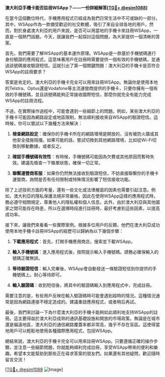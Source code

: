 **澳大利亞手機卡能否註冊WSApp？——一份詳細解答[[TG💪+ @esim1088](https://t.me/s/esim1088)]**

在當今這個數位時代，手機應用程式已經成為我們日常生活中不可或缺的一部分。其中，WSApp作為一款備受歡迎的社交軟體，吸引了來自全球各地的用戶。然而，對於身處澳大利亞的用戶來說，是否可以用當地的手機卡來註冊WSApp，一直是一個熱門話題。今天，就讓我們一起探討這個問題，為大家提供一個清晰的答案。

首先，我們需要了解WSApp的基本運作原理。WSApp是一款基於手機號碼進行身份驗證的應用程式，這意味著用戶在註冊時需要提供一個有效的手機號碼，並通過該號碼接收驗證短信。這就引出了第一個關鍵問題：澳大利亞的手機卡是否符合WSApp的註冊要求？

答案是肯定的。澳大利亞的手機卡完全可以用來註冊WSApp。無論你是使用本地的Telstra、Optus還是Vodafone等主流運營商提供的手機卡，只要你擁有一個有效的手機號碼，並且該號碼能夠正常接收國際短信，那麼你就完全有能力完成WSApp的註冊流程。

不過，在實際操作過程中，可能會遇到一些細節上的問題。例如，某些澳大利亞的手機卡可能因為網路設定或地區限制，無法順利接收來自WSApp的驗證短信。這時候，你可以嘗試以下幾種方法來解決：

1. **檢查網路設定**：確保你的手機卡所在的網路環境是開放的，沒有被防火牆或其他安全措施阻擋。如果可能的話，嘗試切換到其他網路環境，比如從Wi-Fi切換到移動數據，或者反之。

2. **確認手機號碼有效性**：有時候，手機號碼可能因為欠費或其他原因而暫時失效。建議先檢查一下賬單狀態，確保一切正常。

3. **聯繫運營商客服**：如果你仍然無法接收到驗證短信，不妨直接聯繫你的手機卡運營商，詢問是否有任何限制或特殊情況影響了短信接收功能。

除了上述技術方面的考量，還有一些文化或法律層面的因素也需要引起注意。例如，澳大利亞的隱私保護法規非常嚴格，因此在使用WSApp這樣的應用程式時，務必遵守相關規定，尊重他人的隱私權和個人信息。此外，由於澳大利亞與其他國家之間可能存在時差，所以在選擇時段進行註冊時，最好考慮到這些因素，以提高成功率。

接下來，讓我們來看看一些實際案例。根據多位用戶的反饋，他們在澳大利亞成功使用本地手機卡註冊WSApp的經歷可以歸納為以下幾個步驟：

1. **下載應用程式**：首先，打開手機應用商店，搜索並下載WSApp。

2. **輸入手機號碼**：進入應用程式後，按照提示輸入手機號碼。請務必確保輸入的號碼正確無誤。

3. **等待驗證短信**：輸入完畢後，WSApp會自動發送一條驗證短信到你提供的手機號碼上。耐心等待即可。

4. **輸入驗證碼**：收到短信後，將其中的驗證碼輸入到應用程式中，完成註冊。

需要注意的是，有些用戶反映在輸入驗證碼時可能會遇到超時的情況。這種情況通常是因為網路連接不穩定造成的。建議重啟應用程式，或者稍后再試。

最後，我們來討論一下為什麼澳大利亞的手機卡能夠如此順利地支持WSApp的註冊。這主要得益於澳大利亞成熟的通訊基礎設施和開放的市場政策。無論是在城市還是偏遠地區，澳大利亞的通信網路覆蓋率都非常高，幾乎不存在盲區。這使得當地用戶可以輕鬆地使用各種國際應用程式，包括WSApp。

總結來說，澳大利亞的手機卡完全可以用來註冊WSApp。只要遵循正確的操作步驟，並注意一些細節問題，你就能夠順利完成註冊，享受WSApp帶來的便利和樂趣。希望本文能幫助到那些正在尋求答案的朋友們。如果還有其他疑問，歡迎隨時留言交流！

[[TG💪+ @esim1088](https://t.me/s/esim1088) ![Image](https://i.postimg.cc/4NQfJmqS/Snipaste-2025-05-13-00-14-12.png)]